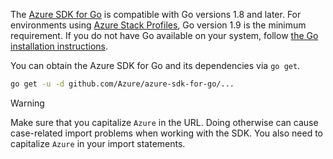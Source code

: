 The [Azure SDK for Go](https://github.com/Azure/azure-sdk-for-go) is compatible with Go versions 1.8 and later. For environments using
[Azure Stack Profiles](https://docs.microsoft.com/en-us/azure/azure-stack/azure-stack-version-profiles), Go version 1.9 is the minimum requirement.
If you do not have Go available on your system, follow [the Go installation instructions](https://golang.org/doc/install).

You can obtain the Azure SDK for Go and its dependencies via `go get`.

```bash
go get -u -d github.com/Azure/azure-sdk-for-go/...
```

> [!WARNING]
> Make sure that you capitalize `Azure` in the URL. Doing otherwise can cause case-related import problems
> when working with the SDK. You also need to capitalize `Azure` in your import statements.

